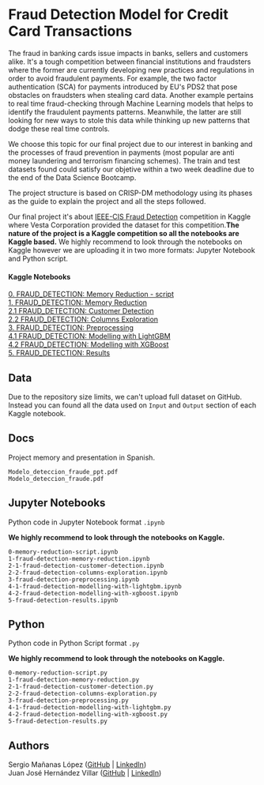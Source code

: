 # Fraud Detection Model for Credit Card Transactions

The fraud in banking cards issue impacts in banks, sellers and customers alike. It's a tough competition between financial institutions and fraudsters where the former are currently developing new practices and regulations in order to avoid fraudulent payments. For example, the two factor authentication (SCA) for payments introduced by EU's PDS2 that pose obstacles on fraudsters when stealing card data. Another example pertains to real time fraud-checking through Machine Learning models that helps to identify the fraudulent payments patterns. Meanwhile, the latter are still looking for new ways to stole this data while thinking up new patterns that dodge these real time controls.

We choose this topic for our final project due to our interest in banking and the processes of fraud prevention in payments (most popular are anti money laundering and terrorism financing schemes). The train and test datasets found could satisfy our objetive within a two week deadline due to the end of the Data Science Bootcamp. 

The project structure is based on CRISP-DM methodology using its phases as the guide to explain the project and all the steps followed.

Our final project it's about [IEEE-CIS Fraud Detection](https://www.kaggle.com/c/ieee-fraud-detection) competition in Kaggle where Vesta Corporation provided the dataset for this competition.__The nature of the project is a Kaggle competition so all the notebooks are Kaggle based.__ We highly recommend to look through the notebooks on Kaggle however we are uploading it in two more formats: Jupyter Notebook and Python script.

#### Kaggle Notebooks

[0. FRAUD_DETECTION: Memory Reduction - script](https://www.kaggle.com/sergiomananas/memory-reduction-script)  
[1. FRAUD_DETECTION: Memory Reduction](https://www.kaggle.com/juanjohernandez/1-fraud-detection-memory-reduction)  
[2.1 FRAUD_DETECTION: Customer Detection](https://www.kaggle.com/juanjohernandez/2-1-fraud-detection-customer-detection)  
[2.2 FRAUD_DETECTION: Columns Exploration](https://www.kaggle.com/sergiomananas/2-2-fraud-detection-columns-exploration)  
[3. FRAUD_DETECTION: Preprocessing](https://www.kaggle.com/juanjohernandez/3-fraud-detection-preprocessing)  
[4.1 FRAUD_DETECTION: Modelling with LightGBM](https://www.kaggle.com/sergiomananas/4-1-fraud-detection-modelling-with-lightgbm)  
[4.2 FRAUD_DETECTION: Modelling with XGBoost](https://www.kaggle.com/juanjohernandez/4-2-fraud-detection-modelling-with-xgboost)  
[5. FRAUD_DETECTION: Results](https://www.kaggle.com/sergiomananas/5-fraud-detection-results)

## Data

Due to the repository size limits, we can't upload full dataset on GitHub. 
Instead you can found all the data used on `Input` and `Output` section of each Kaggle notebook.

## Docs

Project memory and presentation in Spanish.

	Modelo_deteccion_fraude_ppt.pdf
	Modelo_deteccion_fraude.pdf

## Jupyter Notebooks

Python code in Jupyter Notebook format `.ipynb`

__We highly recommend to look through the notebooks on Kaggle.__

	0-memory-reduction-script.ipynb   
	1-fraud-detection-memory-reduction.ipynb  
	2-1-fraud-detection-customer-detection.ipynb  
	2-2-fraud-detection-columns-exploration.ipynb  
	3-fraud-detection-preprocessing.ipynb  
	4-1-fraud-detection-modelling-with-lightgbm.ipynb  
	4-2-fraud-detection-modelling-with-xgboost.ipynb  
	5-fraud-detection-results.ipynb

## Python

Python code in Python Script format `.py`

__We highly recommend to look through the notebooks on Kaggle.__


	0-memory-reduction-script.py  
	1-fraud-detection-memory-reduction.py  
	2-1-fraud-detection-customer-detection.py  
	2-2-fraud-detection-columns-exploration.py  
	3-fraud-detection-preprocessing.py  
	4-1-fraud-detection-modelling-with-lightgbm.py  
	4-2-fraud-detection-modelling-with-xgboost.py  
	5-fraud-detection-results.py

## Authors 
Sergio Mañanas López ([GitHub](https://github.com/sergiomlop) | [LinkedIn](https://www.linkedin.com/in/sergiomananaslopez/))  
Juan José Hernández Villar ([GitHub](https://github.com/JuanjoHV) | [LinkedIn](https://www.linkedin.com/in/juan-jose-hernandez-villar-571a6a22/))
